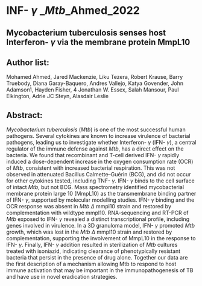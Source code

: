 # INF- $\gamma$ _*Mtb*_Ahmed_2022
## Mycobacterium tuberculosis senses host Interferon- $\gamma$ via the membrane protein MmpL10 
 
## Author list:
Mohamed Ahmed, Jared Mackenzie, Liku Tezera, Robert Krause, Barry Truebody, Diana Garay-Baquero, Andres Vallejo, Katya Govender, John Adamson1, Hayden Fisher, 4 Jonathan W. Essex, Salah Mansour, Paul Elkington, Adrie JC Steyn, Alasdair Leslie
 
 
## Abstract:
*Mycobacterium tuberculosis* (*Mtb*) is one of the most successful human pathogens. Several cytokines are known to increase virulence of bacterial pathogens, leading us to investigate whether Interferon- $\gamma$ (IFN- $\gamma$), a central regulator of the immune defense against *Mtb*, has a direct effect on the bacteria. We found that recombinant and T-cell derived IFN- $\gamma$ rapidly induced a dose-dependent increase in the oxygen consumption rate (OCR) of *Mtb*, consistent with increased bacterial respiration. This was not observed in attenuated Bacillus Calmette–Guérin (BCG), and did not occur for other cytokines tested, including TNF- $\gamma$. IFN- $\gamma$ binds to the cell surface of intact *Mtb*, but not BCG. Mass spectrometry identified mycobacterial membrane protein large 10 (MmpL10) as the transmembrane binding partner of IFN- $\gamma$, supported by molecular modelling studies. IFN- $\gamma$ binding and the OCR response was absent in *Mtb* $\Delta$ mmpl10 strain and restored by complementation with wildtype mmpl10. RNA-sequencing and RT-PCR of *Mtb* exposed to IFN- $\gamma$ revealed a distinct transcriptional profile, including genes involved in virulence. In a 3D granuloma model, IFN- $\gamma$ promoted *Mtb* growth, which was lost in the *Mtb* $\Delta$ mmpl10 strain and restored by complementation, supporting the involvement of MmpL10 in the response to IFN- $\gamma$. Finally, IFN- $\gamma$ addition resulted in sterilization of *Mtb* cultures treated with isoniazid, indicating clearance of phenotypically resistant bacteria that persist in the presence of drug alone. Together our data are the first description of a mechanism allowing Mtb to respond to host immune activation that may be important in the immunopathogenesis of TB and have use in novel eradication strategies. 
